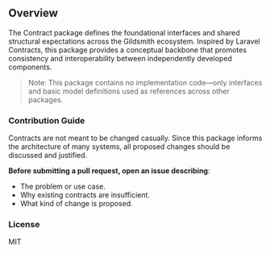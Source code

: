 ## Overview

The Contract package defines the foundational interfaces and shared structural
expectations across the Gildsmith ecosystem. Inspired by Laravel Contracts, this
package provides a conceptual backbone that promotes consistency and
interoperability between independently developed components.

> Note: This package contains no implementation code—only interfaces and basic
> model definitions used as references across other packages.

### Contribution Guide

Contracts are not meant to be changed casually. Since this package informs the
architecture of many systems, all proposed changes should be discussed and
justified.

**Before submitting a pull request, open an issue describing**:

- The problem or use case.
- Why existing contracts are insufficient.
- What kind of change is proposed.

### License

MIT